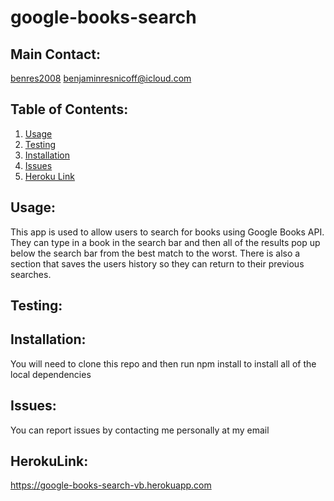 # google-books-search

  ## Main Contact:
  [benres2008](https://github.com/benres2008)
  benjaminresnicoff@icloud.com

  ## Table of Contents:
  1. [Usage](#Usage)
  2. [Testing](#Testing)
  3. [Installation](#Installation)
  4. [Issues](#Issues)
  5. [Heroku Link](#HerokuLink)

  ## Usage: 
  This app is used to allow users to search for books using Google Books API. They can type in a book in the search bar and then all of the results pop up below the search bar from the best match to the worst. There is also a section that saves the users history so they can return to their previous searches.

  ## Testing:
  

  ## Installation:
  You will need to clone this repo and then run npm install to install all of the local dependencies

  ## Issues:
  You can report issues by contacting me personally at my email

  ## HerokuLink:
  https://google-books-search-vb.herokuapp.com
